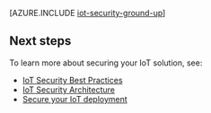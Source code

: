 <properties
 pageTitle="Securing your Internet of Things from the ground up | Microsoft Azure"
 description="This article describes the built-in security features of the Microsoft Azure IoT Suite"
 services=""
 suite="iot-suite"
 documentationCenter=""
 authors="YuriDio"
 manager="timlt"
 editor=""/>

<tags
 ms.service="iot-suite"
 ms.devlang="na"
 ms.topic="article"
 ms.tgt_pltfrm="na"
 ms.workload="na"
 ms.date="06/22/2016"
 ms.author="yurid"/>

[AZURE.INCLUDE [iot-security-ground-up](../../includes/iot-security-ground-up.md)]

## Next steps

To learn more about securing your IoT solution, see:

- [IoT Security Best Practices][lnk-security-best-practices]
- [IoT Security Architecture][lnk-security-architecture]
- [Secure your IoT deployment][lnk-security-deployment]

[lnk-security-best-practices]: iot-security-best-practices.md
[lnk-security-architecture]: iot-security-architecture.md
[lnk-security-deployment]: iot-suite-security-deployment.md